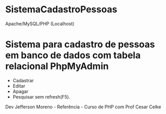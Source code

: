 # SistemaCadastroPessoas
Apache/MySQL/PHP (Localhost)

# Sistema para cadastro de pessoas em banco de dados com tabela relacional PhpMyAdmin
* Cadastrar
* Editar
* Apagar
* Pesquisar sem refresh(F5).

Dev Jefferson Moreno - Referência - Curso de PHP com Prof Cesar Celke


